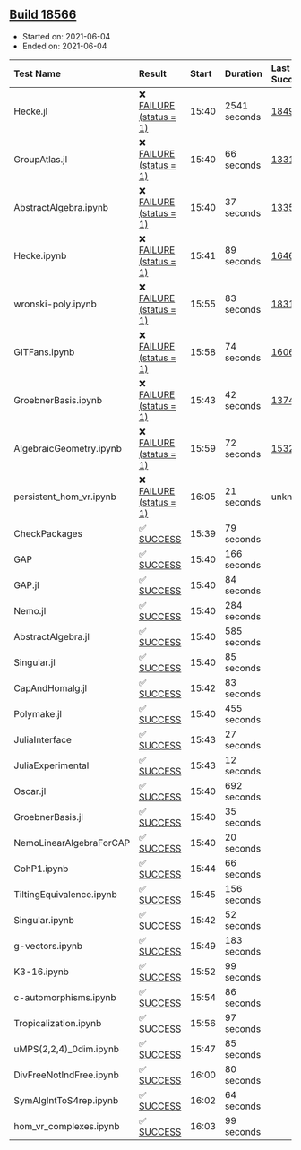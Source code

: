 ## [Build 18566](https://oscarci.mathematik.uni-kl.de/job/oscar/18566/)

* Started on: 2021-06-04
* Ended on: 2021-06-04

| Test Name    | Result | Start | Duration | Last Success | First Failure |
|:-------------|:-------|:------|:---------|:-------------|:--------------|
| Hecke.jl | ❌ [FAILURE (status = 1)](https://oscarci.mathematik.uni-kl.de/job/oscar/18566/artifact/logs/build-18566/Hecke.jl.log) | 15:40 | 2541 seconds | [18490](https://oscarci.mathematik.uni-kl.de/job/oscar/18490/) | [18491](https://oscarci.mathematik.uni-kl.de/job/oscar/18491/) |
| GroupAtlas.jl | ❌ [FAILURE (status = 1)](https://oscarci.mathematik.uni-kl.de/job/oscar/18566/artifact/logs/build-18566/GroupAtlas.jl.log) | 15:40 | 66 seconds | [13311](https://oscarci.mathematik.uni-kl.de/job/oscar/13311/) | [13312](https://oscarci.mathematik.uni-kl.de/job/oscar/13312/) |
| AbstractAlgebra.ipynb | ❌ [FAILURE (status = 1)](https://oscarci.mathematik.uni-kl.de/job/oscar/18566/artifact/logs/build-18566/AbstractAlgebra.ipynb.log) | 15:40 | 37 seconds | [13355](https://oscarci.mathematik.uni-kl.de/job/oscar/13355/) | [13356](https://oscarci.mathematik.uni-kl.de/job/oscar/13356/) |
| Hecke.ipynb | ❌ [FAILURE (status = 1)](https://oscarci.mathematik.uni-kl.de/job/oscar/18566/artifact/logs/build-18566/Hecke.ipynb.log) | 15:41 | 89 seconds | [16463](https://oscarci.mathematik.uni-kl.de/job/oscar/16463/) | [16464](https://oscarci.mathematik.uni-kl.de/job/oscar/16464/) |
| wronski-poly.ipynb | ❌ [FAILURE (status = 1)](https://oscarci.mathematik.uni-kl.de/job/oscar/18566/artifact/logs/build-18566/wronski-poly.ipynb.log) | 15:55 | 83 seconds | [18314](https://oscarci.mathematik.uni-kl.de/job/oscar/18314/) | [18315](https://oscarci.mathematik.uni-kl.de/job/oscar/18315/) |
| GITFans.ipynb | ❌ [FAILURE (status = 1)](https://oscarci.mathematik.uni-kl.de/job/oscar/18566/artifact/logs/build-18566/GITFans.ipynb.log) | 15:58 | 74 seconds | [16068](https://oscarci.mathematik.uni-kl.de/job/oscar/16068/) | [16069](https://oscarci.mathematik.uni-kl.de/job/oscar/16069/) |
| GroebnerBasis.ipynb | ❌ [FAILURE (status = 1)](https://oscarci.mathematik.uni-kl.de/job/oscar/18566/artifact/logs/build-18566/GroebnerBasis.ipynb.log) | 15:43 | 42 seconds | [13748](https://oscarci.mathematik.uni-kl.de/job/oscar/13748/) | [13749](https://oscarci.mathematik.uni-kl.de/job/oscar/13749/) |
| AlgebraicGeometry.ipynb | ❌ [FAILURE (status = 1)](https://oscarci.mathematik.uni-kl.de/job/oscar/18566/artifact/logs/build-18566/AlgebraicGeometry.ipynb.log) | 15:59 | 72 seconds | [15322](https://oscarci.mathematik.uni-kl.de/job/oscar/15322/) | [15323](https://oscarci.mathematik.uni-kl.de/job/oscar/15323/) |
| persistent_hom_vr.ipynb | ❌ [FAILURE (status = 1)](https://oscarci.mathematik.uni-kl.de/job/oscar/18566/artifact/logs/build-18566/persistent_hom_vr.ipynb.log) | 16:05 | 21 seconds | unknown | unknown |
| CheckPackages | ✅ [SUCCESS](https://oscarci.mathematik.uni-kl.de/job/oscar/18566/artifact/logs/build-18566/CheckPackages.log) | 15:39 | 79 seconds |  |  |
| GAP | ✅ [SUCCESS](https://oscarci.mathematik.uni-kl.de/job/oscar/18566/artifact/logs/build-18566/GAP.log) | 15:40 | 166 seconds |  |  |
| GAP.jl | ✅ [SUCCESS](https://oscarci.mathematik.uni-kl.de/job/oscar/18566/artifact/logs/build-18566/GAP.jl.log) | 15:40 | 84 seconds |  |  |
| Nemo.jl | ✅ [SUCCESS](https://oscarci.mathematik.uni-kl.de/job/oscar/18566/artifact/logs/build-18566/Nemo.jl.log) | 15:40 | 284 seconds |  |  |
| AbstractAlgebra.jl | ✅ [SUCCESS](https://oscarci.mathematik.uni-kl.de/job/oscar/18566/artifact/logs/build-18566/AbstractAlgebra.jl.log) | 15:40 | 585 seconds |  |  |
| Singular.jl | ✅ [SUCCESS](https://oscarci.mathematik.uni-kl.de/job/oscar/18566/artifact/logs/build-18566/Singular.jl.log) | 15:40 | 85 seconds |  |  |
| CapAndHomalg.jl | ✅ [SUCCESS](https://oscarci.mathematik.uni-kl.de/job/oscar/18566/artifact/logs/build-18566/CapAndHomalg.jl.log) | 15:42 | 83 seconds |  |  |
| Polymake.jl | ✅ [SUCCESS](https://oscarci.mathematik.uni-kl.de/job/oscar/18566/artifact/logs/build-18566/Polymake.jl.log) | 15:40 | 455 seconds |  |  |
| JuliaInterface | ✅ [SUCCESS](https://oscarci.mathematik.uni-kl.de/job/oscar/18566/artifact/logs/build-18566/JuliaInterface.log) | 15:43 | 27 seconds |  |  |
| JuliaExperimental | ✅ [SUCCESS](https://oscarci.mathematik.uni-kl.de/job/oscar/18566/artifact/logs/build-18566/JuliaExperimental.log) | 15:43 | 12 seconds |  |  |
| Oscar.jl | ✅ [SUCCESS](https://oscarci.mathematik.uni-kl.de/job/oscar/18566/artifact/logs/build-18566/Oscar.jl.log) | 15:40 | 692 seconds |  |  |
| GroebnerBasis.jl | ✅ [SUCCESS](https://oscarci.mathematik.uni-kl.de/job/oscar/18566/artifact/logs/build-18566/GroebnerBasis.jl.log) | 15:40 | 35 seconds |  |  |
| NemoLinearAlgebraForCAP | ✅ [SUCCESS](https://oscarci.mathematik.uni-kl.de/job/oscar/18566/artifact/logs/build-18566/NemoLinearAlgebraForCAP.log) | 15:40 | 20 seconds |  |  |
| CohP1.ipynb | ✅ [SUCCESS](https://oscarci.mathematik.uni-kl.de/job/oscar/18566/artifact/logs/build-18566/CohP1.ipynb.log) | 15:44 | 66 seconds |  |  |
| TiltingEquivalence.ipynb | ✅ [SUCCESS](https://oscarci.mathematik.uni-kl.de/job/oscar/18566/artifact/logs/build-18566/TiltingEquivalence.ipynb.log) | 15:45 | 156 seconds |  |  |
| Singular.ipynb | ✅ [SUCCESS](https://oscarci.mathematik.uni-kl.de/job/oscar/18566/artifact/logs/build-18566/Singular.ipynb.log) | 15:42 | 52 seconds |  |  |
| g-vectors.ipynb | ✅ [SUCCESS](https://oscarci.mathematik.uni-kl.de/job/oscar/18566/artifact/logs/build-18566/g-vectors.ipynb.log) | 15:49 | 183 seconds |  |  |
| K3-16.ipynb | ✅ [SUCCESS](https://oscarci.mathematik.uni-kl.de/job/oscar/18566/artifact/logs/build-18566/K3-16.ipynb.log) | 15:52 | 99 seconds |  |  |
| c-automorphisms.ipynb | ✅ [SUCCESS](https://oscarci.mathematik.uni-kl.de/job/oscar/18566/artifact/logs/build-18566/c-automorphisms.ipynb.log) | 15:54 | 86 seconds |  |  |
| Tropicalization.ipynb | ✅ [SUCCESS](https://oscarci.mathematik.uni-kl.de/job/oscar/18566/artifact/logs/build-18566/Tropicalization.ipynb.log) | 15:56 | 97 seconds |  |  |
| uMPS(2,2,4)_0dim.ipynb | ✅ [SUCCESS](https://oscarci.mathematik.uni-kl.de/job/oscar/18566/artifact/logs/build-18566/uMPS-2-2-4-_0dim.ipynb.log) | 15:47 | 85 seconds |  |  |
| DivFreeNotIndFree.ipynb | ✅ [SUCCESS](https://oscarci.mathematik.uni-kl.de/job/oscar/18566/artifact/logs/build-18566/DivFreeNotIndFree.ipynb.log) | 16:00 | 80 seconds |  |  |
| SymAlgIntToS4rep.ipynb | ✅ [SUCCESS](https://oscarci.mathematik.uni-kl.de/job/oscar/18566/artifact/logs/build-18566/SymAlgIntToS4rep.ipynb.log) | 16:02 | 64 seconds |  |  |
| hom_vr_complexes.ipynb | ✅ [SUCCESS](https://oscarci.mathematik.uni-kl.de/job/oscar/18566/artifact/logs/build-18566/hom_vr_complexes.ipynb.log) | 16:03 | 99 seconds |  |  |
